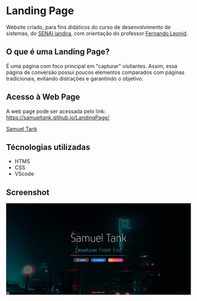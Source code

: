 # Landing Page
Website criado, para fins didáticos do curso de desenvolvimento de sistemas, do [SENAI jandira](https://jandira.sp.senai.br/), com orientação do professor [Fernando Leonid](https://github.com/FernandoLeonid).

## O que é uma Landing Page?
É uma página com foco principal em "capturar" visitantes. Assim, essa página de conversão possui poucos elementos comparados com páginas tradicionais, evitando distrações e garantindo o objetivo.

## Acesso à Web Page
A web page pode ser acessada pelo link: https://samueltank.github.io/LandingPage/

[Samuel Tank](https://github.com/samueltank)
## Técnologias utilizadas
* HTMS
* CSS
* VScode

## Screenshot
![](image.PNG)
